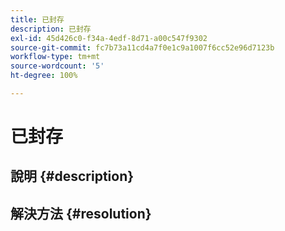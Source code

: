 ```yaml
---
title: 已封存
description: 已封存
exl-id: 45d426c0-f34a-4edf-8d71-a00c547f9302
source-git-commit: fc7b73a11cd4a7f0e1c9a1007f6cc52e96d7123b
workflow-type: tm+mt
source-wordcount: '5'
ht-degree: 100%

---
```


# 已封存

## 說明 {#description}

## 解決方法 {#resolution}
